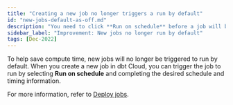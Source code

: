 ```yaml
---
title: "Creating a new job no longer triggers a run by default"
id: "new-jobs-default-as-off.md"
description: "You need to click **Run on schedule** before a job will be scheduled to run"
sidebar_label: "Improvement: New jobs no longer run by default"
tags: [Dec-2022]
---
```


To help save compute time, new jobs will no longer be triggered to run by default. When you create a new job in dbt Cloud, you can trigger the job to run by selecting **Run on schedule** and completing the desired schedule and timing information.

For more information, refer to [Deploy jobs](/docs/deploy/deploy-jobs).

<Lightbox src="/img/docs/release-notes/new-jobs-default-as-off.png" width="65%" title="Default for newly created jobs"/>


